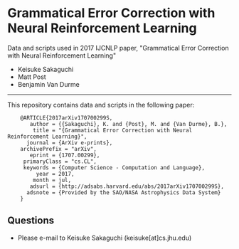 # Grammatical Error Correction with Neural Reinforcement Learning

Data and scripts used in 2017 IJCNLP paper, "Grammatical Error Correction with Neural Reinforcement Learning"

- Keisuke Sakaguchi
- Matt Post
- Benjamin Van Durme

- - -

This repository contains data and scripts in the following paper:

        @ARTICLE{2017arXiv170700299S,
           author = {{Sakaguchi}, K. and {Post}, M. and {Van Durme}, B.},
            title = "{Grammatical Error Correction with Neural Reinforcement Learning}",
          journal = {ArXiv e-prints},
        archivePrefix = "arXiv",
           eprint = {1707.00299},
         primaryClass = "cs.CL",
         keywords = {Computer Science - Computation and Language},
             year = 2017,
            month = jul,
           adsurl = {http://adsabs.harvard.edu/abs/2017arXiv170700299S},
          adsnote = {Provided by the SAO/NASA Astrophysics Data System}
        }

## Questions
 - Please e-mail to Keisuke Sakaguchi (keisuke[at]cs.jhu.edu)

